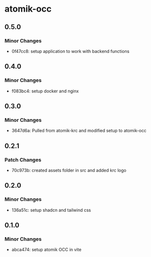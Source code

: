 # atomik-occ

## 0.5.0

### Minor Changes

- 0f47cc8: setup application to work with backend functions

## 0.4.0

### Minor Changes

- f083bc4: setup docker and nginx

## 0.3.0

### Minor Changes

- 3647d6a: Pulled from atomik-krc and modified setup to atomik-occ

## 0.2.1

### Patch Changes

- 70c973b: created assets folder in src and added krc logo

## 0.2.0

### Minor Changes

- 136a51c: setup shadcn and tailwind css

## 0.1.0

### Minor Changes

- abca474: setup atomik OCC in vite
